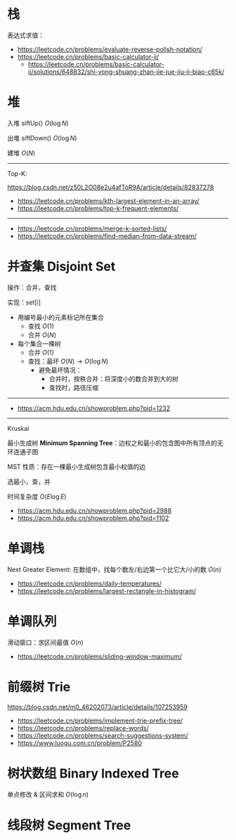 # 栈

表达式求值：

- https://leetcode.cn/problems/evaluate-reverse-polish-notation/
- https://leetcode.cn/problems/basic-calculator-ii/
  - https://leetcode.cn/problems/basic-calculator-ii/solutions/648832/shi-yong-shuang-zhan-jie-jue-jiu-ji-biao-c65k/

# 堆

入堆 siftUp() $O(\log N)$

出堆 siftDown() $O(\log N)$

建堆 $O(N)$

---

Top-K:

https://blog.csdn.net/z50L2O08e2u4afToR9A/article/details/82837278

- https://leetcode.cn/problems/kth-largest-element-in-an-array/
- https://leetcode.cn/problems/top-k-frequent-elements/

---

- https://leetcode.cn/problems/merge-k-sorted-lists/
- https://leetcode.cn/problems/find-median-from-data-stream/

# 并查集 Disjoint Set

操作：合并，查找

实现：set[i]

- 用编号最小的元素标记所在集合
  - 查找 $O(1)$
  - 合并 $O(N)$
- 每个集合一棵树
  - 合并 $O(1)$
  - 查找：最坏 $O(N) \rightarrow O(\log N)$
    - 避免最坏情况：
      - 合并时，按秩合并：将深度小的数合并到大的树
      - 查找时，路径压缩

---

- https://acm.hdu.edu.cn/showproblem.php?pid=1232

---

Kruskal

最小生成树 **Minimum Spanning Tree**：边权之和最小的包含图中所有顶点的无环连通子图

MST 性质：存在一棵最小生成树包含最小权值的边

选最小，查，并

时间复杂度 $O(E \log E)$

- https://acm.hdu.edu.cn/showproblem.php?pid=2988
- https://acm.hdu.edu.cn/showproblem.php?pid=1102

# 单调栈

Next Greater Element: 在数组中，找每个数左/右边第一个比它大/小的数 $O(n)$

- https://leetcode.cn/problems/daily-temperatures/
- https://leetcode.cn/problems/largest-rectangle-in-histogram/

# 单调队列

滑动窗口：求区间最值 $O(n)$

- https://leetcode.cn/problems/sliding-window-maximum/

# 前缀树 Trie

https://blog.csdn.net/m0_46202073/article/details/107253959

- https://leetcode.cn/problems/implement-trie-prefix-tree/
- https://leetcode.cn/problems/replace-words/
- https://leetcode.cn/problems/search-suggestions-system/
- https://www.luogu.com.cn/problem/P2580

# 树状数组 Binary Indexed Tree

单点修改 & 区间求和 $O(\log n)$

# 线段树 Segment Tree
